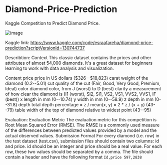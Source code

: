 # Diamond-Price-Prediction
Kaggle Competition to Predict Diamond Price.

![image](https://github.com/EsraaFareha/Diamond-Price-Prediction/assets/112290483/624c1e6b-f454-45b0-a5c8-0054f674f063)

Kaggle link: https://www.kaggle.com/code/esraafareha/diamond-price-prediction?scriptVersionId=130744737

Describtion:
Context
  This classic dataset contains the prices and other attributes of almost 54,000 diamonds. It's a great dataset for beginners learning to work with data analysis and visualization.

Content
  price price in US dollars (\$326--\$18,823)
  carat weight of the diamond (0.2--5.01)
  cut quality of the cut (Fair, Good, Very Good, Premium, Ideal)
  color diamond color, from J (worst) to D (best)
  clarity a measurement of how clear the diamond is (I1 (worst), SI2, SI1, VS2, VS1, VVS2, VVS1, IF (best))
  x length in mm (0--10.74)
  y width in mm (0--58.9)
  z depth in mm (0--31.8)
  depth total depth percentage = z / mean(x, y) = 2 * z / (x + y) (43--79)
  table width of the top of diamond relative to widest point (43--95)

Evaluation:
  Evaluation Metric The evaluation metric for this competition is Root Mean Squared Error (RMSE). The RMSE is a commonly used measure of the differences between predicted values provided by a model and the actual observed values. Submission Format For every diamond (i.e. row) in the test dataset (test.csv), submission files should contain two columns: id and price. id should be an integer and price should be a real value. For each row, these two values should be separated by a comma. The file should contain a header and have the following format ``` Id,price 597,2838 ```
